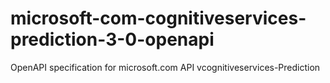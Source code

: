 # microsoft-com-cognitiveservices-prediction-3-0-openapi
OpenAPI specification for microsoft.com API vcognitiveservices-Prediction

